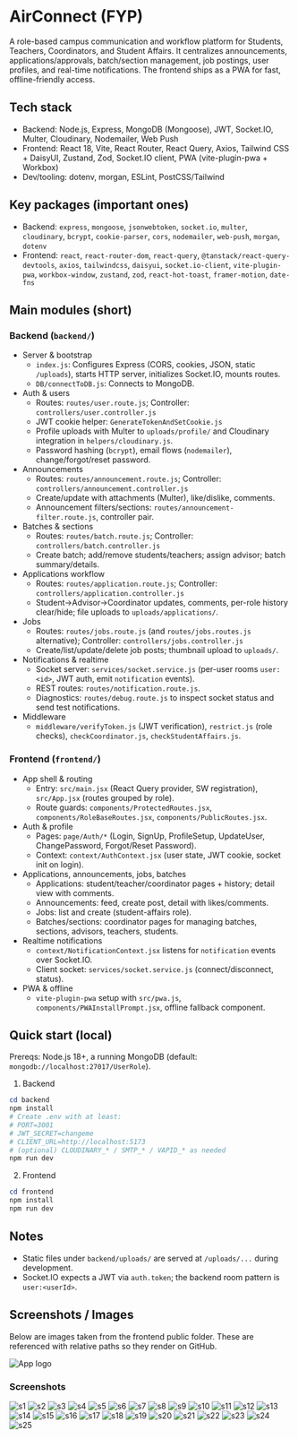 # AirConnect (FYP)
A role-based campus communication and workflow platform for Students, Teachers, Coordinators, and Student Affairs. It centralizes announcements, applications/approvals, batch/section management, job postings, user profiles, and real-time notifications. The frontend ships as a PWA for fast, offline-friendly access.

## Tech stack
- Backend: Node.js, Express, MongoDB (Mongoose), JWT, Socket.IO, Multer, Cloudinary, Nodemailer, Web Push
- Frontend: React 18, Vite, React Router, React Query, Axios, Tailwind CSS + DaisyUI, Zustand, Zod, Socket.IO client, PWA (vite-plugin-pwa + Workbox)
- Dev/tooling: dotenv, morgan, ESLint, PostCSS/Tailwind

## Key packages (important ones)
- Backend: `express`, `mongoose`, `jsonwebtoken`, `socket.io`, `multer`, `cloudinary`, `bcrypt`, `cookie-parser`, `cors`, `nodemailer`, `web-push`, `morgan`, `dotenv`
- Frontend: `react`, `react-router-dom`, `react-query`, `@tanstack/react-query-devtools`, `axios`, `tailwindcss`, `daisyui`, `socket.io-client`, `vite-plugin-pwa`, `workbox-window`, `zustand`, `zod`, `react-hot-toast`, `framer-motion`, `date-fns`

## Main modules (short)
### Backend (`backend/`)
- Server & bootstrap
  - `index.js`: Configures Express (CORS, cookies, JSON, static `/uploads`), starts HTTP server, initializes Socket.IO, mounts routes.
  - `DB/connectToDB.js`: Connects to MongoDB.
- Auth & users
  - Routes: `routes/user.route.js`; Controller: `controllers/user.controller.js`
  - JWT cookie helper: `GenerateTokenAndSetCookie.js`
  - Profile uploads with Multer to `uploads/profile/` and Cloudinary integration in `helpers/cloudinary.js`.
  - Password hashing (`bcrypt`), email flows (`nodemailer`), change/forgot/reset password.
- Announcements
  - Routes: `routes/announcement.route.js`; Controller: `controllers/announcement.controller.js`
  - Create/update with attachments (Multer), like/dislike, comments.
  - Announcement filters/sections: `routes/announcement-filter.route.js`, controller pair.
- Batches & sections
  - Routes: `routes/batch.route.js`; Controller: `controllers/batch.controller.js`
  - Create batch; add/remove students/teachers; assign advisor; batch summary/details.
- Applications workflow
  - Routes: `routes/application.route.js`; Controller: `controllers/application.controller.js`
  - Student→Advisor→Coordinator updates, comments, per-role history clear/hide; file uploads to `uploads/applications/`.
- Jobs
  - Routes: `routes/jobs.route.js` (and `routes/jobs.routes.js` alternative); Controller: `controllers/jobs.controller.js`
  - Create/list/update/delete job posts; thumbnail upload to `uploads/`.
- Notifications & realtime
  - Socket server: `services/socket.service.js` (per-user rooms `user:<id>`, JWT auth, emit `notification` events).
  - REST routes: `routes/notification.route.js`.
  - Diagnostics: `routes/debug.route.js` to inspect socket status and send test notifications.
- Middleware
  - `middleware/verifyToken.js` (JWT verification), `restrict.js` (role checks), `checkCoordinator.js`, `checkStudentAffairs.js`.

### Frontend (`frontend/`)
- App shell & routing
  - Entry: `src/main.jsx` (React Query provider, SW registration), `src/App.jsx` (routes grouped by role).
  - Route guards: `components/ProtectedRoutes.jsx`, `components/RoleBaseRoutes.jsx`, `components/PublicRoutes.jsx`.
- Auth & profile
  - Pages: `page/Auth/*` (Login, SignUp, ProfileSetup, UpdateUser, ChangePassword, Forgot/Reset Password).
  - Context: `context/AuthContext.jsx` (user state, JWT cookie, socket init on login).
- Applications, announcements, jobs, batches
  - Applications: student/teacher/coordinator pages + history; detail view with comments.
  - Announcements: feed, create post, detail with likes/comments.
  - Jobs: list and create (student-affairs role).
  - Batches/sections: coordinator pages for managing batches, sections, advisors, teachers, students.
- Realtime notifications
  - `context/NotificationContext.jsx` listens for `notification` events over Socket.IO.
  - Client socket: `services/socket.service.js` (connect/disconnect, status).
- PWA & offline
  - `vite-plugin-pwa` setup with `src/pwa.js`, `components/PWAInstallPrompt.jsx`, offline fallback component.

## Quick start (local)
Prereqs: Node.js 18+, a running MongoDB (default: `mongodb://localhost:27017/UserRole`).

1) Backend
```powershell
cd backend
npm install
# Create .env with at least:
# PORT=3001
# JWT_SECRET=changeme
# CLIENT_URL=http://localhost:5173
# (optional) CLOUDINARY_* / SMTP_* / VAPID_* as needed
npm run dev
```

2) Frontend
```powershell
cd frontend
npm install
npm run dev
```

## Notes
- Static files under `backend/uploads/` are served at `/uploads/...` during development.
- Socket.IO expects a JWT via `auth.token`; the backend room pattern is `user:<userId>`.

## Screenshots / Images

Below are images taken from the frontend public folder. These are referenced with relative paths so they render on GitHub.

![App logo](frontend/public/aulogo.png)

### Screenshots

<!-- 25 screenshots from frontend/public/screenshots/ -->
![s1](frontend/public/screenshots/image-1.png)
![s2](frontend/public/screenshots/image-2.png)
![s3](frontend/public/screenshots/image-3.png)
![s4](frontend/public/screenshots/image-4.png)
![s5](frontend/public/screenshots/image-5.png)
![s6](frontend/public/screenshots/image-6.png)
![s7](frontend/public/screenshots/image-7.png)
![s8](frontend/public/screenshots/image-8.png)
![s9](frontend/public/screenshots/image-9.png)
![s10](frontend/public/screenshots/image-10.png)
![s11](frontend/public/screenshots/image-11.png)
![s12](frontend/public/screenshots/image-12.png)
![s13](frontend/public/screenshots/image-13.png)
![s14](frontend/public/screenshots/image-14.png)
![s15](frontend/public/screenshots/image-15.png)
![s16](frontend/public/screenshots/image-16.png)
![s17](frontend/public/screenshots/image-17.png)
![s18](frontend/public/screenshots/image-18.png)
![s19](frontend/public/screenshots/image-19.png)
![s20](frontend/public/screenshots/image-20.png)
![s21](frontend/public/screenshots/image-21.png)
![s22](frontend/public/screenshots/image-22.png)
![s23](frontend/public/screenshots/image-23.png)
![s24](frontend/public/screenshots/image-24.png)
![s25](frontend/public/screenshots/image-25.png)



